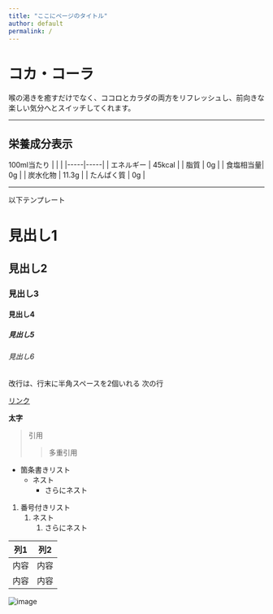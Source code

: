 ```yaml
---
title: "ここにページのタイトル"
author: default
permalink: /
---
```

# コカ・コーラ  
喉の渇きを癒すだけでなく、ココロとカラダの両方をリフレッシュし、前向きな楽しい気分へとスイッチしてくれます。 

---
## 栄養成分表示
100ml当たり
| | |
|-----|-----|
| エネルギー  | 45kcal  |
| 脂質  | 0g  |
| 食塩相当量| 0g  |
| 炭水化物  | 11.3g  |
| たんぱく質  | 0g  |





---

以下テンプレート

# 見出し1
## 見出し2
### 見出し3
#### 見出し4
##### 見出し5
###### 見出し6

改行は、行末に半角スペースを2個いれる
次の行

[リンク](https://www.google.co.jp/)

**太字**

> 引用
>> 多重引用


- 箇条書きリスト
  - ネスト
    - さらにネスト


1. 番号付きリスト
   1. ネスト
      1. さらにネスト


| 列1  | 列2  |
|-----|-----|
| 内容  | 内容  |
| 内容  | 内容  |

![image](/GHPages_WebSite/assets/images/logo-150.png)
